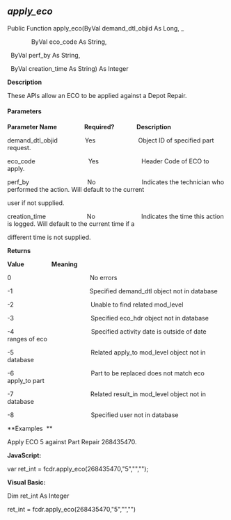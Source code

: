 _apply_eco_
-----------

Public Function apply_eco(ByVal demand_dtl_objid As Long, _

              ByVal eco_code As String,

  ByVal perf_by As String,

  ByVal creation_time As String) As Integer

**Description**

These APIs allow an ECO to be applied against a Depot Repair.

#### Parameters
**Parameter Name**                **Required?**             **Description**

demand_dtl_objid                Yes                         Object ID of specified part request.

eco_code                               Yes                         Header Code of ECO to apply.

perf_by                                  No                           Indicates the technician who performed the action. Will default to the current

user if not supplied.

creation_time                        No                           Indicates the time this action is logged. Will default to the current time if a

different time is not supplied.

**Returns**

**Value**                **Meaning**

0                                              No errors

-1                                             Specified demand_dtl object not in database

-2                                             Unable to find related mod_level

-3                                             Specified eco_hdr object not in database

-4                                             Specified activity date is outside of date ranges of eco

-5                                             Related apply_to mod_level object not in database

-6                                             Part to be replaced does not match eco apply_to part

-7                                             Related result_in mod_level object not in database

-8                                             Specified user not in database

**Examples  **

 Apply ECO 5 against Part Repair 268435470.

**JavaScript:**

var ret_int = fcdr.apply_eco(268435470,"5","","");

**Visual Basic:**

Dim ret_int As Integer

ret_int = fcdr.apply_eco(268435470,"5","","")